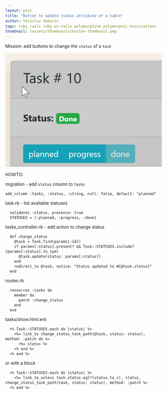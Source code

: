```yaml
---
layout: post
title: "Button to update status attribute of a table"
author: Yaroslav Shmarov
tags: ruby rails ruby-on-rails polymorphism polymorphic-associations
thumbnail: /assets/thumbnails/button-thumbnail.png
---
```


Mission: add buttons to change the `status` of a `task`

![change-status.gif](/assets/images/change-status.gif)

HOWTO:

migration - add `status` column to `tasks`
```
add_column :tasks, :status, :string, null: false, default: "planned"
```
task.rb - list available statuses
```
  validates :status, presence: true
  STATUSES = [:planned, :progress, :done]
```
tasks_controller.rb - add action to change status
```
  def change_status
    @task = Task.find(params[:id])
    if params[:status].present? && Task::STATUSES.include?(params[:status].to_sym)
      @task.update(status: params[:status])
    end
    redirect_to @task, notice: "Status updated to #{@task.status}"
  end
```
routes.rb
```
  resources :tasks do
    member do
      patch :change_status
    end
  end
```
tasks/show.html.erb
```
  <% Task::STATUSES.each do |status| %>
    <%= link_to change_status_task_path(@task, status: status), method: :patch do %>
      <%= status %>
    <% end %>
  <% end %>
```
or with a block
```
  <% Task::STATUSES.each do |status| %>
    <%= link_to_unless task.status.eql?(status.to_s), status, change_status_task_path(task, status: status), method: :patch %>
  <% end %>
```
